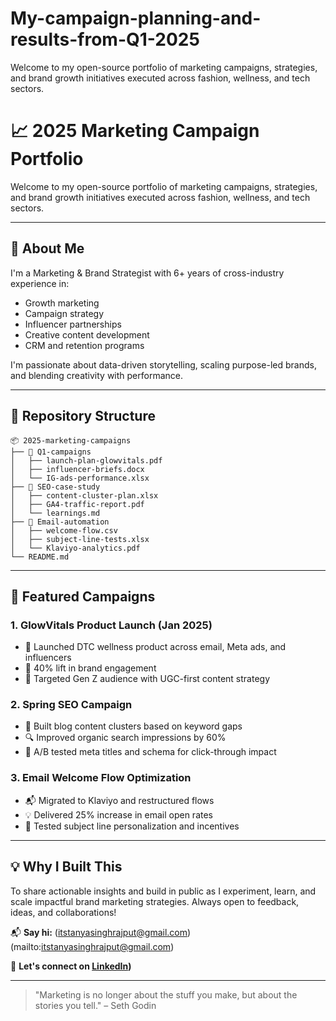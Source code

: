 # My-campaign-planning-and-results-from-Q1-2025
Welcome to my open-source portfolio of marketing campaigns, strategies, and brand growth initiatives executed across fashion, wellness, and tech sectors.
# 📈 2025 Marketing Campaign Portfolio

Welcome to my open-source portfolio of marketing campaigns, strategies, and brand growth initiatives executed across fashion, wellness, and tech sectors.

---

## 🚀 About Me
I'm a Marketing & Brand Strategist with 6+ years of cross-industry experience in:
- Growth marketing
- Campaign strategy
- Influencer partnerships
- Creative content development
- CRM and retention programs

I'm passionate about data-driven storytelling, scaling purpose-led brands, and blending creativity with performance.

---

## 📁 Repository Structure
```
📦 2025-marketing-campaigns
├── 📂 Q1-campaigns
│   ├── launch-plan-glowvitals.pdf
│   ├── influencer-briefs.docx
│   └── IG-ads-performance.xlsx
├── 📂 SEO-case-study
│   ├── content-cluster-plan.xlsx
│   ├── GA4-traffic-report.pdf
│   └── learnings.md
├── 📂 Email-automation
│   ├── welcome-flow.csv
│   ├── subject-line-tests.xlsx
│   └── Klaviyo-analytics.pdf
└── README.md
```

---

## 📌 Featured Campaigns

### 1. GlowVitals Product Launch (Jan 2025)
- 📣 Launched DTC wellness product across email, Meta ads, and influencers
- 🎯 40% lift in brand engagement
- 🧠 Targeted Gen Z audience with UGC-first content strategy

### 2. Spring SEO Campaign
- 🧩 Built blog content clusters based on keyword gaps
- 🔍 Improved organic search impressions by 60%
- 🧪 A/B tested meta titles and schema for click-through impact

### 3. Email Welcome Flow Optimization
- 📬 Migrated to Klaviyo and restructured flows
- 💡 Delivered 25% increase in email open rates
- 🧪 Tested subject line personalization and incentives

---

## 💡 Why I Built This
To share actionable insights and build in public as I experiment, learn, and scale impactful brand marketing strategies. Always open to feedback, ideas, and collaborations!

📬 **Say hi:** (itstanyasinghrajput@gmail.com)(mailto:itstanyasinghrajput@gmail.com)

🔗 **Let's connect on [LinkedIn](https://www.linkedin.com/in/tanya-singhrajput/))**

---

> "Marketing is no longer about the stuff you make, but about the stories you tell." – Seth Godin
